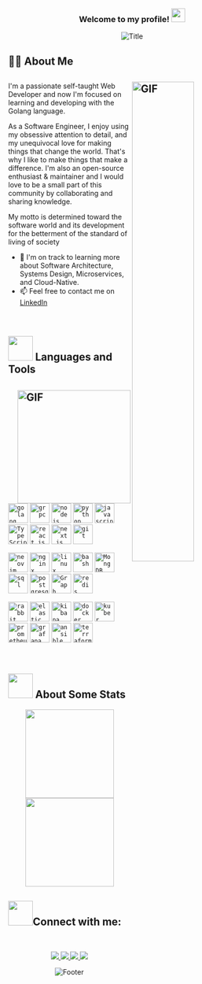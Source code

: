 <h3 align="center">
  Welcome to my profile!
  <img src="https://media.giphy.com/media/hvRJCLFzcasrR4ia7z/giphy.gif" width="28">
</h3>

<div align="center">
  <img src="https://readme-typing-svg.herokuapp.com?font=Dancing+Script&size=60&color=F38F02&center=true&vCenter=true&width=700&height=70&lines=Heyyy!+I'm+Amirhossein;Computer+Science+Student;Full-Stack+Javascript+Developer;Always+learning+new+things;" alt="Title"></img>
</div>

## 👨‍💻 About Me

## <img align="right" width='50%' alt="GIF" src="https://media.giphy.com/media/qgQUggAC3Pfv687qPC/giphy.gif"/>

I'm a passionate self-taught Web Developer and now I'm focused on learning and developing with the Golang language.

As a Software Engineer, I enjoy using my obsessive attention to detail, and my unequivocal love for making things that change the world. That's why I like to make things that make a difference. 
I'm also an open-source enthusiast & maintainer and I would love to be a small part of this community by collaborating and sharing knowledge.

My motto is determined toward the software world and its development for the betterment of the standard of living of society

- 🌱 I'm on track to learning more about Software Architecture, Systems Design, Microservices, and Cloud-Native.
- 📫 Feel free to contact me on [LinkedIn](https://www.linkedin.com/in/amirmalekian)

<br />

## <img src="https://media2.giphy.com/media/QssGEmpkyEOhBCb7e1/giphy.gif?cid=ecf05e47a0n3gi1bfqntqmob8g9aid1oyj2wr3ds3mg700bl&rid=giphy.gif" height="50px"> Languages and Tools

## <img align="right" alt="GIF" height="230px" src="https://media.giphy.com/media/lP8xu5t2DLGG045H8F/giphy.gif"/>
          
<code><img title="Golang" alt="golang" width="40px" src="https://cdn.jsdelivr.net/gh/devicons/devicon@latest/icons/go/go-original-wordmark.svg" /></code>
<code><img title="grpc" alt="grpc" width="40px" src="https://cdn.jsdelivr.net/gh/devicons/devicon@latest/icons/grpc/grpc-original.svg" /></code>
<code><img title="NodeJS" alt="node js" width="40px" src="https://cdn.jsdelivr.net/gh/devicons/devicon@latest/icons/nodejs/nodejs-original-wordmark.svg" /></code>
<code><img title="Python" alt="python" width="40px" src="https://cdn.jsdelivr.net/gh/devicons/devicon/icons/python/python-original.svg" /></code>
<code><img title="JavaScript" alt="javascript" width="40px" src="https://cdn.jsdelivr.net/gh/devicons/devicon/icons/javascript/javascript-original.svg" /></code>
<code><img title="TypeScript" alt="TypeScript" width="40px" src="https://cdn.jsdelivr.net/gh/devicons/devicon/icons/typescript/typescript-original.svg" /></code>
<code><img title="ReactJS" alt="react js" width="40px" src="https://cdn.jsdelivr.net/gh/devicons/devicon/icons/react/react-original.svg" /></code>
<code><img title="Next.js" alt="next.js" width="40px" src="https://cdn.jsdelivr.net/gh/devicons/devicon/icons/nextjs/nextjs-original.svg" /></code>
<code><img title="Git" alt="git" width="40px" src="https://cdn.jsdelivr.net/gh/devicons/devicon/icons/git/git-original.svg" /></code>

<code><img title="neovim" alt="neovim" width="40px" src="https://cdn.jsdelivr.net/gh/devicons/devicon@latest/icons/neovim/neovim-original.svg" /></code>
<code><img title="nginx" alt="nginx" width="40px" src="https://cdn.jsdelivr.net/gh/devicons/devicon@latest/icons/nginx/nginx-original.svg" /></code>
<code><img title="linux" alt="linux" width="40px" src="https://cdn.jsdelivr.net/gh/devicons/devicon@latest/icons/linux/linux-original.svg" /></code>
<code><img title="bash" alt="bash" width="40px" src="https://cdn.jsdelivr.net/gh/devicons/devicon@latest/icons/bash/bash-original.svg" /></code>
<code><img title="MongoDB" alt="MongDB" width="40px" src="https://cdn.jsdelivr.net/gh/devicons/devicon@latest/icons/mongodb/mongodb-plain-wordmark.svg" /></code>
<code><img title="Sql" alt="sql" width="40px" src="https://cdn.jsdelivr.net/gh/devicons/devicon@latest/icons/microsoftsqlserver/microsoftsqlserver-original.svg" /></code>
<code><img title="postgresql" alt="postgresql" width="40px" src="https://cdn.jsdelivr.net/gh/devicons/devicon@latest/icons/postgresql/postgresql-original.svg" /></code>
<code><img title="Graph" alt="Graph" width="40px" src="https://cdn.jsdelivr.net/gh/devicons/devicon/icons/graphql/graphql-plain.svg" /></code>
<code><img title="Redis" alt="redis" width="40px" src="https://cdn.jsdelivr.net/gh/devicons/devicon@latest/icons/redis/redis-original.svg" /></code>

<code><img title="rabbit" alt="rabbit" width="40px" src="https://cdn.jsdelivr.net/gh/devicons/devicon@latest/icons/rabbitmq/rabbitmq-original.svg" /></code>
<code><img title="elastic" alt="elastic" width="40px" src="https://cdn.jsdelivr.net/gh/devicons/devicon@latest/icons/elasticsearch/elasticsearch-original.svg" /></code>
<code><img title="kibana" alt="kibana" width="40px" src="https://cdn.jsdelivr.net/gh/devicons/devicon@latest/icons/kibana/kibana-original.svg" /></code>
<code><img title="docker" alt="docker" width="40px" src="https://cdn.jsdelivr.net/gh/devicons/devicon@latest/icons/docker/docker-original.svg" /></code>
<code><img title="Kuber" alt="kuber" width="40px" src="https://cdn.jsdelivr.net/gh/devicons/devicon@latest/icons/kubernetes/kubernetes-original.svg" /></code>
<code><img title="prometheus" alt="prometheus" width="40px" src="https://cdn.jsdelivr.net/gh/devicons/devicon@latest/icons/prometheus/prometheus-original.svg" /></code>
<code><img title="grafana" alt="grafana" width="40px" src="https://cdn.jsdelivr.net/gh/devicons/devicon@latest/icons/grafana/grafana-original.svg" /></code>
<code><img title="ansible" alt="ansible" width="40px" src="https://cdn.jsdelivr.net/gh/devicons/devicon@latest/icons/ansible/ansible-original.svg" /></code>
<code><img title="terraform" alt="terraform" width="40px" src="https://cdn.jsdelivr.net/gh/devicons/devicon@latest/icons/terraform/terraform-original.svg" /></code>





<br />

## <img src="https://media0.giphy.com/media/cNZqrH5IzOG0xrlWks/giphy.gif?cid=ecf05e47map255q427en9uprqc1sb0unjq5k4fnqg5pmhhs4&rid=giphy.gif&ct=s" height="50px"> About Some Stats

<div align="center">
  
<!-- <img height="180em" align="center" src="https://github-readme-stats.vercel.app/api/top-langs/?username=amirmalekian&theme=algolia&line_height=40&hide=css"/> -->
  
<!-- <img height="180em" src="https://github-readme-stats-sigma-five.vercel.app/api/top-langs/?username=amirmalekian&layout=compact&show_icon=true&theme=algolia" alt="amirmalekian-langs" /> -->

<img height="180em" src="https://github-readme-stats-eight-theta.vercel.app/api/top-langs/?username=amirmalekian&layout=compact&langs_count=8&theme=algolia"/>
 
<img height="180em" src="https://github-readme-stats-eight-theta.vercel.app/api?username=amirmalekian&show_icons=true&theme=algolia&include_all_commits=true&count_private=true"/>
  
</div>

<!-- <p align="center"> -->  
<!-- <img height="180em" src="https://github-readme-streak-stats.herokuapp.com?user=amirmalekian&theme=algolia&hide_border=true&date_format=M%20j%5B%2C%20Y%5D&border=0D1117" /> -->
<!-- </p> -->


## <img src='https://raw.githubusercontent.com/ShahriarShafin/ShahriarShafin/main/Assets/handshake.gif' height="50px">Connect with me:

<br />

<p align="center">

<a href="mailto:amirho3einmalekian@gmail.com" target="_blank">
    <img src="https://img.shields.io/badge/-Gmail-c20006?style=for-the-badge&logo=gmail&logoColor=white" />
</a>
	
<a href="https://www.linkedin.com/in/amirmalekian/" target="_blank">
    <img src="https://img.shields.io/badge/linkedin-%230077B5.svg?&style=for-the-badge&logo=linkedin&logoColor=white" />
</a>

<a href="https://dev.to/amirmalekian" target="_blank">
    <img src="https://img.shields.io/badge/Dev.to-12100E?style=for-the-badge&logo=dev.to&logoColor=white" />
</a>

<a href="https://stackoverflow.com/users/14816783/amirhossein" target="_blank">
    <img src="https://img.shields.io/badge/Stack_Overflow-FE7A16?style=for-the-badge&logo=stack-overflow&logoColor=white" />
</a>

<p> 
 
<div align="center">
  <img src="https://readme-typing-svg.herokuapp.com?font=Dancing+Script&size=30&color=F38F02&center=true&vCenter=true&width=300&height=50&lines=Thanks+for+your+visit!;Have+a+nice+day!;" alt="Footer"></img>
</div>
